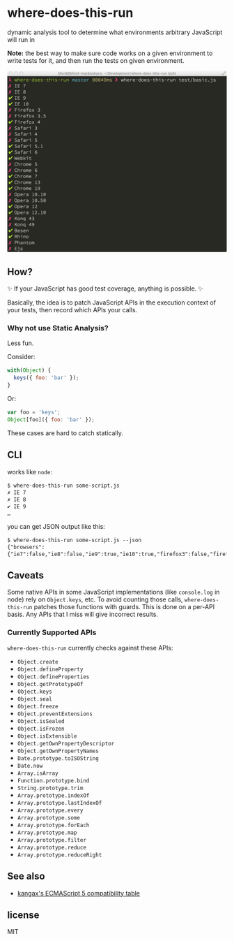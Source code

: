 # where-does-this-run

dynamic analysis tool to determine what environments arbitrary JavaScript will run in

**Note:** the best way to make sure code works on a given environment to write tests for it,
and then run the tests on given environment.

![screenshot of where-does-this-run in a terminal window](https://raw.githubusercontent.com/btford/where-does-this-run/master/screenshot.jpg)

## How?

✨ If your JavaScript has good test coverage, anything is possible. ✨

Basically, the idea is to patch JavaScript APIs in the execution context of your tests,
then record which APIs your calls.

### Why not use Static Analysis?

Less fun.

Consider:

```javascript
with(Object) {
  keys({ foo: 'bar' });
}
```

Or:

```javascript
var foo = 'keys';
Object[foo]({ foo: 'bar' });
```

These cases are hard to catch statically.


## CLI

works like `node`:

```shell
$ where-does-this-run some-script.js
✗ IE 7
✗ IE 8
✔ IE 9
…
```

you can get JSON output like this:

```shell
$ where-does-this-run some-script.js --json
{"browsers":{"ie7":false,"ie8":false,"ie9":true,"ie10":true,"firefox3":false,"firefox3_5":false,"firefox4":true,…
```


## Caveats

Some native APIs in some JavaScript implementations (like `console.log` in node) rely on
`Object.keys`, etc. To avoid counting those calls, `where-does-this-run` patches those functions
with guards. This is done on a per-API basis. Any APIs that I miss will give incorrect results.

### Currently Supported APIs

`where-does-this-run` currently checks against these APIs:

* `Object.create`
* `Object.defineProperty`
* `Object.defineProperties`
* `Object.getPrototypeOf`
* `Object.keys`
* `Object.seal`
* `Object.freeze`
* `Object.preventExtensions`
* `Object.isSealed`
* `Object.isFrozen`
* `Object.isExtensible`
* `Object.getOwnPropertyDescriptor`
* `Object.getOwnPropertyNames`
* `Date.prototype.toISOString`
* `Date.now`
* `Array.isArray`
* `Function.prototype.bind`
* `String.prototype.trim`
* `Array.prototype.indexOf`
* `Array.prototype.lastIndexOf`
* `Array.prototype.every`
* `Array.prototype.some`
* `Array.prototype.forEach`
* `Array.prototype.map`
* `Array.prototype.filter`
* `Array.prototype.reduce`
* `Array.prototype.reduceRight`


## See also

* [kangax's ECMAScript 5 compatibility table](http://kangax.github.io/compat-table/es5/)


## license
MIT
